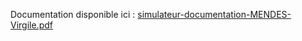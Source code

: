 Documentation disponible ici : <a href="https://virgiie.github.io/lafinancepourtous-2020/simulateur-documentation-MENDES-Virgile.pdf">simulateur-documentation-MENDES-Virgile.pdf</a>
